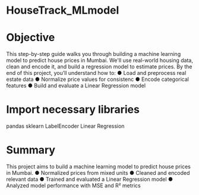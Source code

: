 # HouseTrack_MLmodel

# Objective 


This step-by-step guide walks you through building a machine learning model to 
predict house prices in Mumbai. We'll use real-world housing data, clean and encode 
it, and build a regression model to estimate prices. 
By the end of this project, you’ll understand how to: 
● Load and preprocess real estate data 
● Normalize price values for consistenc 
● Encode categorical features 
● Build and evaluate a Linear Regression model 

# Import necessary libraries
pandas
sklearn
LabelEncoder
Linear Regression
# Summary 
This project aims to build a machine learning model to predict house prices in Mumbai.
● Normalized prices from mixed units 
● Cleaned and encoded relevant data 
● Trained and evaluated a Linear Regression model 
● Analyzed model performance with MSE and R² metrics
